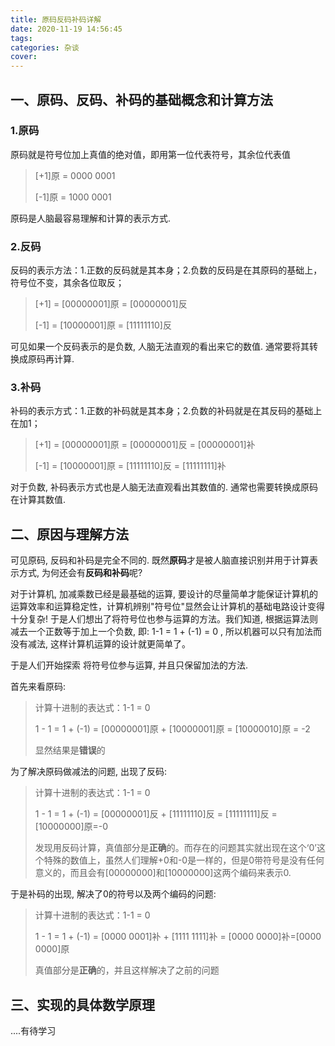 ```yaml
---
title: 原码反码补码详解
date: 2020-11-19 14:56:45
tags:
categories: 杂谈
cover:
---
```


## 一、原码、反码、补码的基础概念和计算方法
### 1.原码
原码就是符号位加上真值的绝对值，即用第一位代表符号，其余位代表值
> [+1]原 = 0000 0001
> 
> [-1]原 = 1000 0001

原码是人脑最容易理解和计算的表示方式.

### 2.反码

反码的表示方法：1.正数的反码就是其本身；2.负数的反码是在其原码的基础上，符号位不变，其余各位取反；

> [+1] = [00000001]原 = [00000001]反
>
> [-1] = [10000001]原 = [11111110]反

可见如果一个反码表示的是负数, 人脑无法直观的看出来它的数值. 通常要将其转换成原码再计算.

### 3.补码

补码的表示方式：1.正数的补码就是其本身；2.负数的补码就是在其反码的基础上在加1；

> [+1] = [00000001]原 = [00000001]反 = [00000001]补
>
> [-1] = [10000001]原 = [11111110]反 = [11111111]补

对于负数, 补码表示方式也是人脑无法直观看出其数值的. 通常也需要转换成原码在计算其数值.





## 二、原因与理解方法

可见原码, 反码和补码是完全不同的. 既然**原码**才是被人脑直接识别并用于计算表示方式, 为何还会有**反码和补码**呢?

对于计算机, 加减乘数已经是最基础的运算, 要设计的尽量简单才能保证计算机的运算效率和运算稳定性，计算机辨别"符号位"显然会让计算机的基础电路设计变得十分复杂! 于是人们想出了将符号位也参与运算的方法。我们知道, 根据运算法则减去一个正数等于加上一个负数, 即: 1-1 = 1 + (-1) = 0 , 所以机器可以只有加法而没有减法, 这样计算机运算的设计就更简单了。

于是人们开始探索 将符号位参与运算, 并且只保留加法的方法. 

首先来看原码:

> 计算十进制的表达式：1-1 = 0
>
> 1 - 1 = 1 + (-1) = [00000001]原 + [10000001]原 = [10000010]原 = -2
>
> 显然结果是**错误**的

为了解决原码做减法的问题, 出现了反码:

> 计算十进制的表达式：1-1 = 0
>
> 1 - 1 = 1 + (-1) = [00000001]反 + [11111110]反 = [11111111]反 = [10000000]原=-0
>
> 发现用反码计算，真值部分是**正确**的。而存在的问题其实就出现在这个‘0’这个特殊的数值上，虽然人们理解+0和-0是一样的，但是0带符号是没有任何意义的，而且会有[00000000]和[10000000]这两个编码来表示0.

于是补码的出现, 解决了0的符号以及两个编码的问题:

> 计算十进制的表达式：1-1 = 0
>
> 1 - 1 = 1 + (-1) = [0000 0001]补 + [1111 1111]补 = [0000 0000]补=[0000 0000]原
>
> 真值部分是**正确**的，并且这样解决了之前的问题



## 三、实现的具体数学原理

....有待学习

